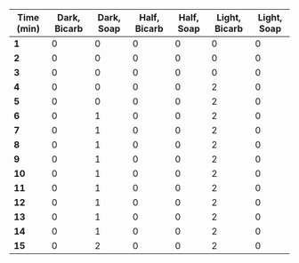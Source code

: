 | Time (min) | Dark, Bicarb | Dark, Soap | Half, Bicarb | Half, Soap | Light, Bicarb | Light, Soap |
| ---------- | ------------ | ---------- | ------------ | ---------- | ------------- | ----------- |
| **1**      | 0            | 0          | 0            | 0          | 0             | 0           |
| **2**      | 0            | 0          | 0            | 0          | 0             | 0           |
| **3**      | 0            | 0          | 0            | 0          | 0             | 0           |
| **4**      | 0            | 0          | 0            | 0          | 2             | 0           |
| **5**      | 0            | 0          | 0            | 0          | 2             | 0           |
| **6**      | 0            | 1          | 0            | 0          | 2             | 0           |
| **7**      | 0            | 1          | 0            | 0          | 2             | 0           |
| **8**      | 0            | 1          | 0            | 0          | 2             | 0           |
| **9**      | 0            | 1          | 0            | 0          | 2             | 0           |
| **10**     | 0            | 1          | 0            | 0          | 2             | 0           |
| **11**     | 0            | 1          | 0            | 0          | 2             | 0           |
| **12**     | 0            | 1          | 0            | 0          | 2             | 0           |
| **13**     | 0            | 1          | 0            | 0          | 2             | 0           |
| **14**     | 0            | 1          | 0            | 0          | 2             | 0           |
| **15**     | 0            | 2          | 0            | 0          | 2             | 0            |
